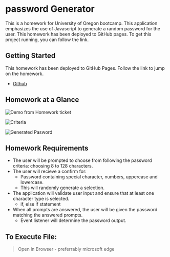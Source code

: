 # password Generator

This is a homework for University of Oregon bootcamp.
This application emphasizes the use of Javascript to generate a random password for the user.
This homework has been deployed to GitHub pages. To get this project running, you can follow the link.

## Getting Started

This homework has been deployed to GitHub Pages. Follow the link to jump on the homework.

 - [Github](https://github.com/goldreb/passwordGenerator)

 ## Homework at a Glance

 ![Demo from Homework ticket](demopic.png)

 ![Criteria](criteria.png)

 ![Generated Pasword](generatedPassword.png)

## Homework Requirements

- The user will be prompted to choose from following the password criteria: choosing 8 to 128 characters.
- The user will recieve a confirm for:
    - Password containing special character, numbers, uppercase and lowercase.
    - This will randomly generate a selection.
- The application will validate user input and ensure that  at least one character type is selected.
    - if, else if statement
- When all prompts are answered, the user will be given the password matching the answered prompts.
    - Event listener will determine the password output.


## To Execute File:

> Open in Browser - preferrably microsoft edge



